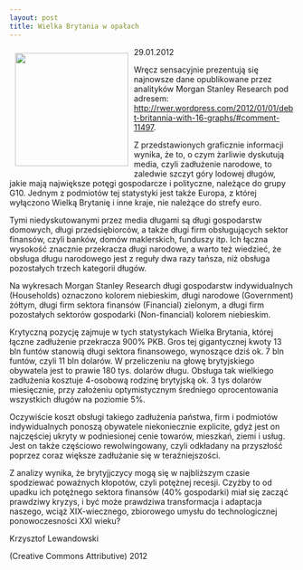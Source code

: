 ```yaml
---
layout: post
title: Wielka Brytania w opałach
---
```


<p><img src="{{site.baseurl}}\articles\pictures\465.G10DebtDistribution.jpg" align="left" style="margin: 10px 10px" width="200"><!--97-->
29.01.2012</p><p>Wręcz sensacyjnie prezentują się najnowsze dane opublikowane przez analityków Morgan Stanley Research pod adresem: <a target="_blank" title="Zadłużenie dziesiątki" href="http://rwer.wordpress.com/2012/01/01/debt-britannia-with-16-graphs/#comment-11497">http://rwer.wordpress.com/2012/01/01/debt-britannia-with-16-graphs/#comment-11497</a>.</p><p>Z przedstawionych graficznie informacji wynika, że to, o czym żarliwie dyskutują media, czyli zadłużenie narodowe, to zaledwie szczyt góry lodowej długów, jakie mają największe potęgi gospodarcze i polityczne, należące do grupy G10. Jednym z podmiotów tej statystyki jest także Europa, z której wyłączono Wielką Brytanię i inne kraje, nie należące do strefy euro.</p><p>Tymi niedyskutowanymi przez media długami są długi gospodarstw domowych, długi przedsiębiorców, a także długi firm obsługujących sektor finansów, czyli banków, domów maklerskich, funduszy itp. Ich łączna wysokość znacznie przekracza długi narodowe, a warto też wiedzieć, że obsługa długu narodowego jest z reguły dwa razy tańsza, niż obsługa pozostałych trzech kategorii długów. </p><p>Na wykresach Morgan Stanley Research długi gospodarstw indywidualnych (Households) oznaczono kolorem niebieskim, długi narodowe (Government) żółtym, długi firm sektora finansów (Financial) zielonym, a długi firm pozostałych sektorów gospodarki (Non-financial) kolorem niebieskim.</p><p>Krytyczną pozycję zajmuje w tych statystykach Wielka Brytania, której łączne zadłużenie przekracza 900% PKB. Gros tej gigantycznej kwoty 13 bln funtów stanowią długi sektora finansowego, wynoszące dziś ok. 7 bln funtów, czyli 11 bln dolarów. W przeliczeniu na głowę brytyjskiego obywatela jest to prawie 180 tys. dolarów długu. Obsługa tak wielkiego zadłużenia kosztuje 4-osobową rodzinę brytyjską ok. 3 tys dolarów miesięcznie, przy założeniu optymistycznym średniego oprocentowania wszystkich długów na poziomie 5%.</p><p>Oczywiście koszt obsługi takiego zadłużenia państwa, firm i podmiotów indywidualnych ponoszą obywatele niekoniecznie explicite, gdyż jest on najczęściej ukryty w podniesionej cenie towarów, mieszkań, ziemi i usług. Jest on także częściowo rewolwingowany, czyli odkładany na przyszłość poprzez coraz większe zadłużanie się w teraźniejszości.</p><p>Z analizy wynika, że brytyjjczycy mogą się w najbliższym czasie spodziewać poważnych kłopotów, czyli potężnej recesji. Czyżby to od upadku ich potężnego sektora finansów (40% gospodarki) miał się zacząć prawdziwy kryzys, i być może prawdziwa transformacja i adaptacja naszego, wciąż XIX-wiecznego, zbiorowego umysłu do technologicznej ponowoczesności XXI wieku?</p><p>Krzysztof Lewandowski</p><p>(Creative Commons Attributive) 2012</p>